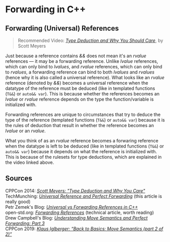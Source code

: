 # Forwarding in C++

## Forwarding (Universal) References
> Recommended Video: [_Type Deduction and Why You Should Care_](https://www.youtube.com/watch?v=wQxj20X-tIU), by Scott Meyers

Just because a reference contains _&&_ does not mean it's an _rvalue_ references — it may be a forwarding reference.
Unlike _lvalue_ references, which can only bind to _lvalues_, and _rvalue_ references, which can only bind to _rvalues_, a forwarding reference can bind to both
_lvalues_ and _rvalues_ (hence why it is also called a universal reference). What looks like an _rvalue_ reference (denoted by _&&_) becomes a universal reference when 
the datatype of the reference must be deduced (like in templated functions (`T&&`) or `auto&& var`). This is because whether the references becomes an _lvalue_ or _rvalue_
reference depends on the type the function/variable is initialized with.

Forwarding references are unique to circumstances that try to deduce the type of the reference
(templated functions (`T&&`) or `auto&& var`) because it is the rules of deduction that result in whether the reference becomes an _lvalue_ or an _rvalue_.

What you think of as an _rvalue_ reference becomes a forwaring reference when the datatype
is left to be deduced (like in templated functions (`T&&`) or `auto&& var`) because it depends on what the reference is initialized with. This is because of the rulesets
for type deductions, which are explained in the video linked above.

## Sources
CPPCon 2014: [_Scott Meyers: "Type Deduction and Why You Care"_](https://www.youtube.com/watch?v=wQxj20X-tIU) <br />
TechMunching: [_Universal Reference and Perfect Forwarding_](https://techmunching.com/universal-reference-and-perfect-forwarding/) (this article is really good) <br />
Petr Zemek's Blog: [_Universal vs Forwarding References in C++_](https://blog.petrzemek.net/2016/09/17/universal-vs-forwarding-references-in-cpp/) <br />
open-std.org: [_Forwarding References_](http://www.open-std.org/jtc1/sc22/wg21/docs/papers/2014/n4164.pdf) (technical article, worth reading) <br />
Drew Campbell's Blog: [_Understanding Move Semantics and Perfect Forwarding: Part 3_](https://drewcampbell92.medium.com/understanding-move-semantics-and-perfect-forwarding-part-3-65575d523ff8) <br />
CPPCon 2019: [_Klaus Iglberger: “Back to Basics: Move Semantics (part 2 of 2)”_](https://www.youtube.com/watch?v=pIzaZbKUw2s&t) <br />
